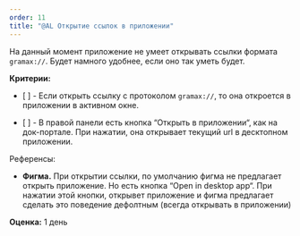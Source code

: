 ```yaml
---
order: 11
title: "@AL Открытие ссылок в приложении"
---
```


На данный момент приложение не умеет открывать ссылки формата `gramax://`. Будет намного удобнее, если оно так уметь будет.



**Критерии:**

-  \[ \] - Если открыть ссылку с протоколом `gramax://`, то она откроется в приложении в активном окне.

-  \[ \] - В правой панели есть кнопка “Открыть в приложении“, как на док-портале. При нажатии, она открывает текущий url в десктопном приложении.



Референсы:

-  **Фигма.** При открытии ссылки, по умолчанию фигма не предлагает открыть приложение. Но есть кнопка “Open in desktop app“. При нажатии этой кнопки, открывет приложение и фигма предлагает сделать это поведение дефолтным (всегда открывать в приложении)

**Оценка:** 1 день